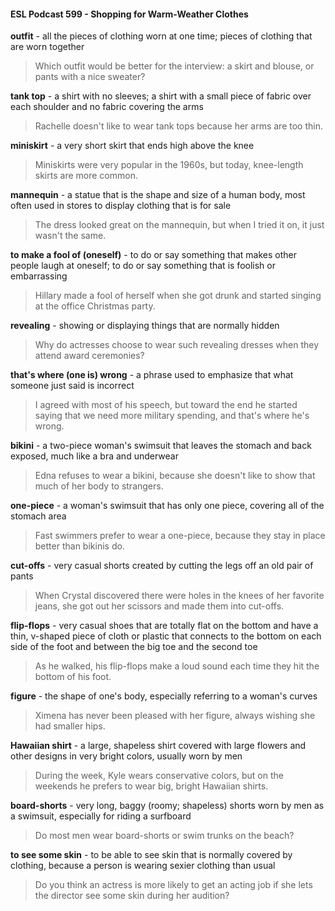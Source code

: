 #### ESL Podcast 599 - Shopping for Warm-Weather Clothes

**outfit** - all the pieces of clothing worn at one time; pieces of clothing that are
worn together

> Which outfit would be better for the interview: a skirt and blouse, or pants with a
nice sweater?

**tank top** - a shirt with no sleeves; a shirt with a small piece of fabric over each
shoulder and no fabric covering the arms

> Rachelle doesn't like to wear tank tops because her arms are too thin.

**miniskirt** - a very short skirt that ends high above the knee

> Miniskirts were very popular in the 1960s, but today, knee-length skirts are
more common.

**mannequin** - a statue that is the shape and size of a human body, most often
used in stores to display clothing that is for sale

> The dress looked great on the mannequin, but when I tried it on, it just wasn't
the same.

**to make a fool of (oneself)** - to do or say something that makes other people
laugh at oneself; to do or say something that is foolish or embarrassing

> Hillary made a fool of herself when she got drunk and started singing at the
office Christmas party.

**revealing** - showing or displaying things that are normally hidden

> Why do actresses choose to wear such revealing dresses when they attend
award ceremonies?

**that's where (one is) wrong** - a phrase used to emphasize that what someone
just said is incorrect

> I agreed with most of his speech, but toward the end he started saying that we
need more military spending, and that's where he's wrong.

**bikini** - a two-piece woman's swimsuit that leaves the stomach and back
exposed, much like a bra and underwear

> Edna refuses to wear a bikini, because she doesn't like to show that much of
her body to strangers.

**one-piece** - a woman's swimsuit that has only one piece, covering all of the
stomach area

> Fast swimmers prefer to wear a one-piece, because they stay in place better
than bikinis do.

**cut-offs** - very casual shorts created by cutting the legs off an old pair of pants

> When Crystal discovered there were holes in the knees of her favorite jeans,
she got out her scissors and made them into cut-offs.

**flip-flops** - very casual shoes that are totally flat on the bottom and have a thin,
v-shaped piece of cloth or plastic that connects to the bottom on each side of the
foot and between the big toe and the second toe

> As he walked, his flip-flops make a loud sound each time they hit the bottom of
his foot.

**figure** - the shape of one's body, especially referring to a woman's curves

> Ximena has never been pleased with her figure, always wishing she had
smaller hips.

**Hawaiian shirt** - a large, shapeless shirt covered with large flowers and other
designs in very bright colors, usually worn by men

> During the week, Kyle wears conservative colors, but on the weekends he
prefers to wear big, bright Hawaiian shirts.

**board-shorts** - very long, baggy (roomy; shapeless) shorts worn by men as a
swimsuit, especially for riding a surfboard

> Do most men wear board-shorts or swim trunks on the beach?

**to see some skin** - to be able to see skin that is normally covered by clothing,
because a person is wearing sexier clothing than usual

> Do you think an actress is more likely to get an acting job if she lets the director
see some skin during her audition?

